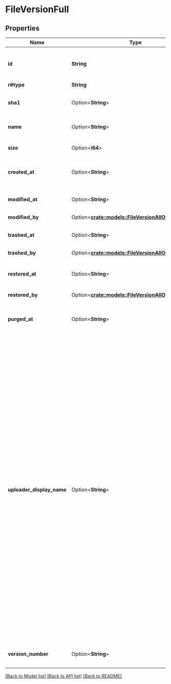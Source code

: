 # FileVersionFull

## Properties

Name | Type | Description | Notes
------------ | ------------- | ------------- | -------------
**id** | **String** | The unique identifier that represent a file version. | 
**r#type** | **String** | `file_version` | 
**sha1** | Option<**String**> | The SHA1 hash of this version of the file. | [optional]
**name** | Option<**String**> | The name of the file version | [optional]
**size** | Option<**i64**> | Size of the file version in bytes | [optional]
**created_at** | Option<**String**> | When the file version object was created | [optional]
**modified_at** | Option<**String**> | When the file version object was last updated | [optional]
**modified_by** | Option<[**crate::models::FileVersionAllOfModifiedBy**](FileVersion_allOf_modified_by.md)> |  | [optional]
**trashed_at** | Option<**String**> | When the file version object was trashed. | [optional]
**trashed_by** | Option<[**crate::models::FileVersionAllOfTrashedBy**](FileVersion_allOf_trashed_by.md)> |  | [optional]
**restored_at** | Option<**String**> | When the file version was restored from the trash. | [optional]
**restored_by** | Option<[**crate::models::FileVersionAllOfRestoredBy**](FileVersion_allOf_restored_by.md)> |  | [optional]
**purged_at** | Option<**String**> | When the file version object will be permanently deleted. | [optional]
**uploader_display_name** | Option<**String**> | The display name of the user that uploaded the file. In most cases this is the name of the user logged in at the time of the upload.  If the file was uploaded using a File Request form that requires the user to provide an email address, this field is populated with that email address. If an email address was not required in the File Request form, this field is set to return a value of `File Request`.  In all other anonymous cases where no email was provided this field will default to a value of `Someone`. | [optional]
**version_number** | Option<**String**> | The version number of this file version | [optional]

[[Back to Model list]](../README.md#documentation-for-models) [[Back to API list]](../README.md#documentation-for-api-endpoints) [[Back to README]](../README.md)


